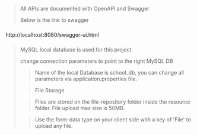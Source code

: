 
> All APIs are documented with OpenAPI and Swagger
> 
> 
> Below is the link to swagger
###

http://localhost:8080/swagger-ui.html


###

> MySQL local database is used for this project
> 
> change connection parameters to point to the right MySQL DB
> >Name of the local Database is school_db, you can change all parameters via application.properties file.
> 
> > File Storage
> 
> >Files are stored on the file-repository folder inside the resource folder.
> > File upload max size is 50MB.
> 
> > Use the form-data type on your client side with a key of 'File' to upload any file.